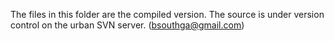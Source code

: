 The files in this folder are the compiled version. The source is under version control on the urban SVN server. (bsouthga@gmail.com)
